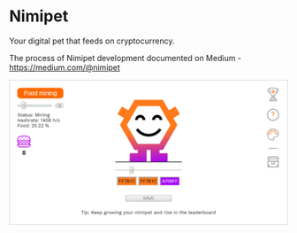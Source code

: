 # Nimipet
Your digital pet that feeds on cryptocurrency.

The process of Nimipet development documented on Medium - https://medium.com/@nimipet

![Nimipet gameplay](https://raw.githubusercontent.com/dziungles/Nimipet/master/nimipet.png)
